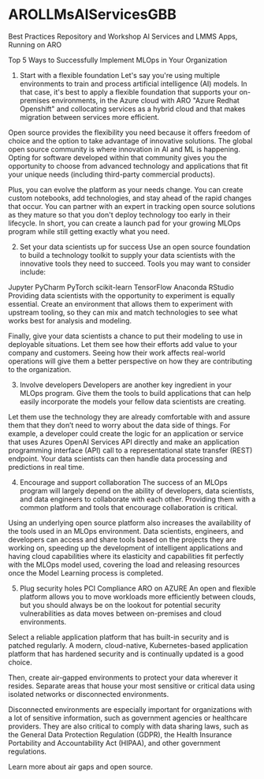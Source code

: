 # AROLLMsAIServicesGBB
Best Practices Repository and Workshop AI Services and LMMS Apps, Running on ARO


Top 5 Ways to Successfully Implement MLOps in Your Organization

1. Start with a flexible foundation
Let's say you're using multiple environments to train and process artificial intelligence (AI) models. In that case, it's best to apply a flexible foundation that supports your on-premises environments, in the Azure cloud with ARO "Azure Redhat Openshift" and collocating services as a hybrid cloud and that makes migration between services more efficient.

Open source provides the flexibility you need because it offers freedom of choice and the option to take advantage of innovative solutions. The global open source community is where innovation in AI and ML is happening. Opting for software developed within that community gives you the opportunity to choose from advanced technology and applications that fit your unique needs (including third-party commercial products).

Plus, you can evolve the platform as your needs change. You can create custom notebooks, add technologies, and stay ahead of the rapid changes that occur. You can partner with an expert in tracking open source solutions as they mature so that you don't deploy technology too early in their lifecycle. In short, you can create a launch pad for your growing MLOps program while still getting exactly what you need.

2. Set your data scientists up for success
Use an open source foundation to build a technology toolkit to supply your data scientists with the innovative tools they need to succeed. Tools you may want to consider include:

Jupyter
PyCharm
PyTorch
scikit-learn
TensorFlow
Anaconda
RStudio
Providing data scientists with the opportunity to experiment is equally essential. Create an environment that allows them to experiment with upstream tooling, so they can mix and match technologies to see what works best for analysis and modeling.

Finally, give your data scientists a chance to put their modeling to use in deployable situations. Let them see how their efforts add value to your company and customers. Seeing how their work affects real-world operations will give them a better perspective on how they are contributing to the organization.

3. Involve developers
Developers are another key ingredient in your MLOps program. Give them the tools to build applications that can help easily incorporate the models your fellow data scientists are creating.

Let them use the technology they are already comfortable with and assure them that they don’t need to worry about the data side of things. For example, a developer could create the logic for an application or service that uses Azures OpenAI Services API directly and make an application programming interface (API) call to a representational state transfer (REST) ​​endpoint. Your data scientists can then handle data processing and predictions in real time.

4. Encourage and support collaboration
The success of an MLOps program will largely depend on the ability of developers, data scientists, and data engineers to collaborate with each other. Providing them with a common platform and tools that encourage collaboration is critical.

Using an underlying open source platform also increases the availability of the tools used in an MLOps environment. Data scientists, engineers, and developers can access and share tools based on the projects they are working on, speeding up the development of intelligent applications and having cloud capabilities where its elasticity and capabilities fit perfectly with the MLOps model used, covering the load and releasing resources once the Model Learning process is completed.


5. Plug security holes PCI Compliance ARO on AZURE
An open and flexible platform allows you to move workloads more efficiently between clouds, but you should always be on the lookout for potential security vulnerabilities as data moves between on-premises and cloud environments.

Select a reliable application platform that has built-in security and is patched regularly. A modern, cloud-native, Kubernetes-based application platform that has hardened security and is continually updated is a good choice.

Then, create air-gapped environments to protect your data wherever it resides. Separate areas that house your most sensitive or critical data using isolated networks or disconnected environments.

Disconnected environments are especially important for organizations with a lot of sensitive information, such as government agencies or healthcare providers. They are also critical to comply with data sharing laws, such as the General Data Protection Regulation (GDPR), the Health Insurance Portability and Accountability Act (HIPAA), and other government regulations.

Learn more about air gaps and open source.



